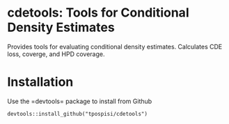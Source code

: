 cdetools: Tools for Conditional Density Estimates
===

Provides tools for evaluating conditional density estimates.
Calculates CDE loss, coverge, and HPD coverage.

Installation
===
Use the =devtools= package to install from Github

```{r}
devtools::install_github("tpospisi/cdetools")
```